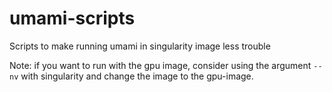 # umami-scripts
Scripts to make running umami in singularity image less trouble

Note: if you want to run with the gpu image, consider using the argument `--nv` with singularity and change the image to the gpu-image.
